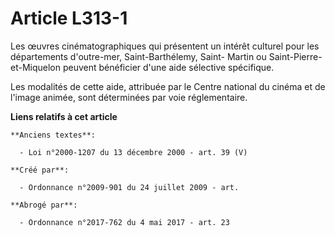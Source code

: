 # Article L313-1

Les œuvres cinématographiques qui présentent un intérêt culturel pour les départements d'outre-mer, Saint-Barthélemy, Saint-
Martin ou Saint-Pierre-et-Miquelon peuvent bénéficier d'une aide sélective spécifique.

Les modalités de cette aide, attribuée par le Centre national du cinéma et de l'image animée, sont déterminées par voie
réglementaire.

**Liens relatifs à cet article**

	**Anciens textes**:

	  - Loi n°2000-1207 du 13 décembre 2000 - art. 39 (V)

	**Créé par**:

	  - Ordonnance n°2009-901 du 24 juillet 2009 - art.

	**Abrogé par**:

	  - Ordonnance n°2017-762 du 4 mai 2017 - art. 23
